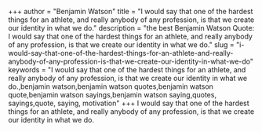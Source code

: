 +++
author = "Benjamin Watson"
title = "I would say that one of the hardest things for an athlete, and really anybody of any profession, is that we create our identity in what we do."
description = "the best Benjamin Watson Quote: I would say that one of the hardest things for an athlete, and really anybody of any profession, is that we create our identity in what we do."
slug = "i-would-say-that-one-of-the-hardest-things-for-an-athlete-and-really-anybody-of-any-profession-is-that-we-create-our-identity-in-what-we-do"
keywords = "I would say that one of the hardest things for an athlete, and really anybody of any profession, is that we create our identity in what we do.,benjamin watson,benjamin watson quotes,benjamin watson quote,benjamin watson sayings,benjamin watson saying,quotes, sayings,quote, saying, motivation"
+++
I would say that one of the hardest things for an athlete, and really anybody of any profession, is that we create our identity in what we do.
